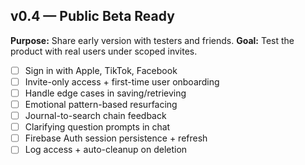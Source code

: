 ## v0.4 — Public Beta Ready

**Purpose:** Share early version with testers and friends.
**Goal:** Test the product with real users under scoped invites.

- [ ] Sign in with Apple, TikTok, Facebook
- [ ] Invite-only access + first-time user onboarding
- [ ] Handle edge cases in saving/retrieving
- [ ] Emotional pattern-based resurfacing
- [ ] Journal-to-search chain feedback
- [ ] Clarifying question prompts in chat
- [ ] Firebase Auth session persistence + refresh
- [ ] Log access + auto-cleanup on deletion
